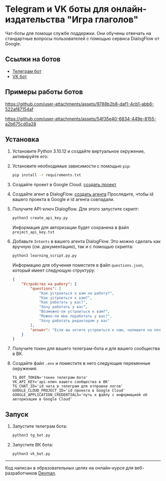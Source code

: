 # Telegram и VK боты для онлайн-издательства "Игра глаголов"
Чат-боты для помощи службе поддержки. Они обучены отвечать на стандартные вопросы пользователей с помощью сервиса DialogFlow от Google.

## Ссылки на ботов
- [Телеграм бот ](https://t.me/echo_exam_bot)
- [VK бот ](https://vk.com/club227606236)

## Примеры работы ботов

https://github.com/user-attachments/assets/9788b2b8-daf1-4cb1-abb6-522af87154af

https://github.com/user-attachments/assets/54f35e40-6834-449e-8155-a2b675cd0a28

## Установка
1. Установите Python 3.10.12 и создайте виртуальное окружение, активируйте его:
    
2. Установите необходимые зависимости с помощью `pip`:
    ```sh
    pip install -r requirements.txt
    ```
3. Создайте проект в Google Cloud.
    [создать проект ](https://console.cloud.google.com/projectselector2/home/)
4. Создайте агент в DialogFlow. 
    [создать агента](https://dialogflow.cloud.google.com/#/agent/)
Проследите, чтобы id вашего проекта в Google и id агента совпадали.
5. Получите API-ключ Dialogflow. Для этого запустите скрипт:
    ```sh
    python3 create_api_key.py
    ```
    Информация для авторизации будет сохранена в файл `project_api_key.txt`
6. Добавьте `Intents` в вашего агента DialogFlow. Это можно сделать как вручную (см. документацию), так и с помощью скрипта:
    ```sh
    python3 learning_script.py.py
    ```
    Информацию для обучения поместите в файл `questions.json`, который имеет следующую структуру:
    ```json
    {
        "Устройство на работу": {
            "questions": [
                "Как устроиться к вам на работу?",
                "Как устроиться к вам?",
                "Как работать у вас?",
                "Хочу работать у вас",
                "Возможно-ли устроиться к вам?",
                "Можно-ли мне поработать у вас?",
                "Хочу работать редактором у вас"
            ],
            "answer": "Если вы хотите устроиться к нам, напишите на почту game-of-verbs@gmail.com мини-эссе о себе и прикрепите ваше портфолио."
        }
    }
    ```
7. Получите токен для вашего телеграм-бота и для вашего сообщества в ВК.
8. Создайте файл `.env` и поместите в него следующие переменные окружения:
    ```env
    TG_BOT_TOKEN='токен телеграм бота'
    VK_API_KEY='api-ключ вашего сообщества в ВК'
    TG_CHAT_ID='id чата в телеграм для отправки логов'
    GOOGLE_CLOUD_PROJECT_ID='id проекта в Google Cloud'
    GOOGLE_APPLICATION_CREDENTIALS='путь к файлу с информацией об авторизации в Google Cloud'
    ```
## Запуск
1. Запустите телеграм бота:
    ```sh
    python3 tg_bot.py
    ```
2. Запустите ВК бота:
    ```sh
    python3 vk_bot.py
    ```
***
Код написан в образовательных целях на онлайн-курсе для веб-разработчиков [Devman](dvmn.org).
